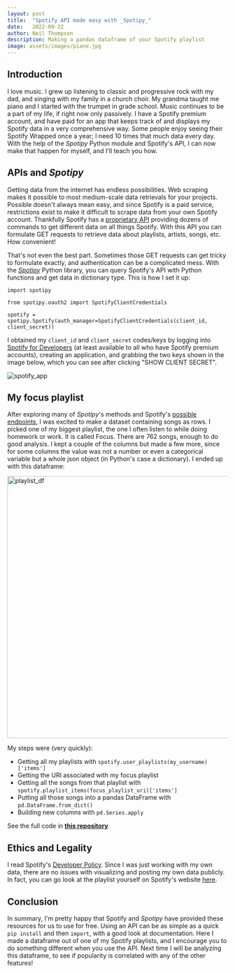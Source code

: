 ```yaml
---
layout: post
title:  "Spotify API made easy with _Spotipy_"
date:   2022-09-22
author: Neil Thompson
description: Making a pandas dataframe of your Spotify playlist
image: assets/images/piano.jpg
---
```


## Introduction
I love music. I grew up listening to classic and progressive rock with my dad, and singing with my family in a church choir. My grandma taught me piano and I started with the trumpet in grade school.
Music continues to be a part of my life, if right now only passively. I have a Spotify premium account, and have paid for an app that keeps track of and displays my Spotify data in a very comprehensive way.
Some people enjoy seeing their Spotify Wrapped once a year; I need 10 times that much data every day. With the help of the _Spotipy_ Python module and Spotify's API, I can now make that happen for myself, 
and I'll teach you how.

## APIs and _Spotipy_
Getting data from the internet has endless possibilities. Web scraping makes it possible to most medium-scale data retrievals for your projects.
Possible doesn't always mean easy, and since Spotify is a paid service, restrictions exist to make it difficult to scrape data from your own Spotify account.
Thankfully Spotify has a [proprietary API](https://developer.spotify.com/documentation/web-api/) providing dozens of commands to get different data on all things Spotify.
With this API you can formulate GET requests to retrieve data about playlists, artists, songs, etc. How convenient!

That's not even the best part. Sometimes those GET requests can get tricky to formulate exactly, and authentication can be a complicated mess. 
With the [_Spotipy_](https://spotipy.readthedocs.io/en/master/) Python library, you can query Spotify's API with Python functions and get data in dictionary type. 
This is how I set it up: 

```
import spotipy

from spotipy.oauth2 import SpotifyClientCredentials

spotify = spotipy.Spotify(auth_manager=SpotifyClientCredentials(client_id, client_secret))
```
I obtained my `client_id` and `client_secret` codes/keys by logging into [Spotify for Developers](https://developer.spotify.com/dashboard/applications) (at least available to all who have Spotify premium accounts), creating an application, and grabbing the two keys shown in the image below, which you can see after clicking "SHOW CLIENT SECRET".

<img src="https://neil826t.github.io/stat386-projects/assets/images/Spotify%20App.png" alt="spotify_app"/>

## My focus playlist

After exploring many of _Spotipy_'s methods and Spotify's [possible endpoints](https://developer.spotify.com/documentation/web-api/reference/#/), I was excited to make a dataset containing songs as rows. I picked one of my biggest playlist, the one I often listen to while doing homework or work. It is called Focus. There are 762 songs, enough to do good analysis. I kept a couple of the columns but made a few more, since for some columns the value was not a number or even a categorical variable but a whole json object (in Python's case a dictionary). I ended up with this dataframe:

<img src="https://neil826t.github.io/stat386-projects/assets/images/playlist_df_img.png" alt="playlist_df" style="width:600px;"/>

My steps were (very quickly):
- Getting all my playlists with `spotify.user_playlists(my_username)['items']`
- Getting the URI associated with my focus playlist
- Getting all the songs from that playlist with `spotify.playlist_items(focus_playlist_uri)['items']`
- Putting all those songs into a pandas DataFrame with `pd.DataFrame.from_dict()`
- Building new columns with `pd.Series.apply`

See the full code in [**this repository**](https://github.com/neil826t/Spotify_API_stats386)

## Ethics and Legality

I read Spotify's [Developer Policy](https://developer.spotify.com/policy/). Since I was just working with my own data, there are no issues with visualizing and posting my own data publicly. In fact, you can go look at the playlist yourself on Spotify's website [here](https://open.spotify.com/playlist/45JTnzWMn7TW1VJW69Wl6T).

## Conclusion

In summary, I'm pretty happy that Spotify and _Spotipy_ have provided these resources for us to use for free. Using an API can be as simple as a quick `pip install` and then `import`, with a good look at documentation. Here I made a dataframe out of one of my Spotify playlists, and I encourage you to do something different when you use the API. Next time I will be analyzing this dataframe, to see if popularity is correlated with any of the other features!
